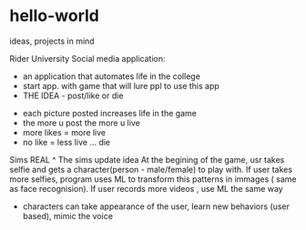 # hello-world
ideas, projects in mind


Rider University Social media application:
- an application that automates life in the college
- start app. with game that will lure ppl to use this app
- THE IDEA - post/like or die
* each picture posted increases life in the game
* the more u post the more u live
* more likes = more live
* no like = less live ... die 

Sims REAL 
^ The sims update idea
At the begining of the game, usr takes selfie and gets a character(person - male/female) to play with. 
If user takes more selfies, program uses ML to transform this patterns in immages ( same as face recognision).
If user records more videos , use ML the same way
* characters can take appearance of the user, learn new behaviors (user based), mimic the voice

